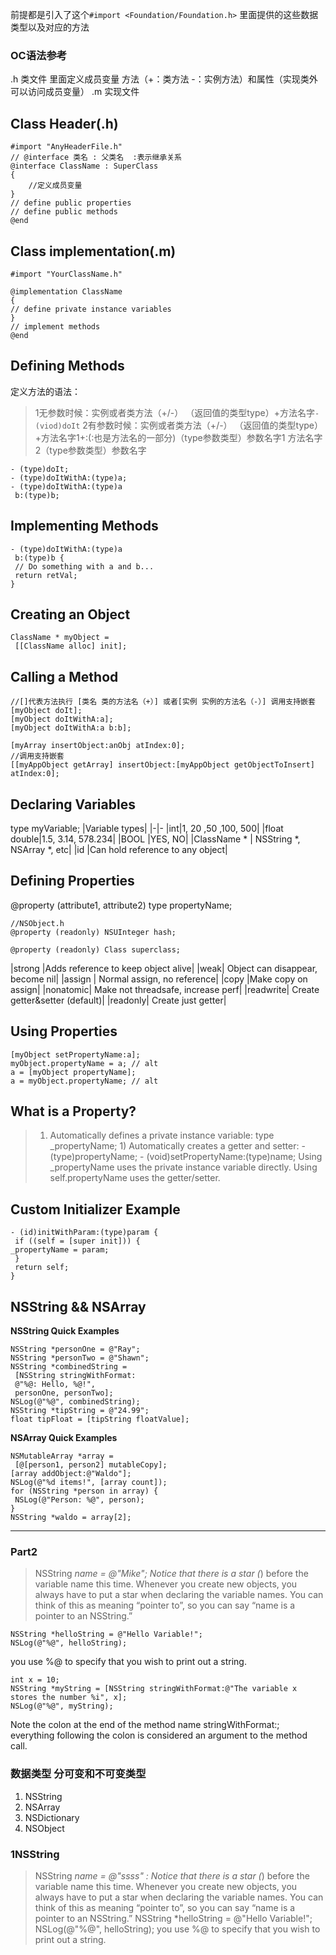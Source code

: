 前提都是引入了这个`#import <Foundation/Foundation.h>` 里面提供的这些数据类型以及对应的方法

### OC语法参考
.h 类文件 里面定义成员变量 方法（+：类方法 -：实例方法）和属性（实现类外可以访问成员变量）
.m 实现文件 
## Class Header(.h)
```
#import "AnyHeaderFile.h"
// @interface 类名 : 父类名  :表示继承关系
@interface ClassName : SuperClass
{
    //定义成员变量
}
// define public properties
// define public methods
@end
```
## Class implementation(.m)
```
#import "YourClassName.h"
 
@implementation ClassName 
{
// define private instance variables
}
// implement methods
@end
```
## Defining Methods
定义方法的语法：
> 1无参数时候：实例或者类方法（+/-） （返回值的类型type）+方法名字`- (viod)doIt`
> 2有参数时候：实例或者类方法（+/-） （返回值的类型type）+方法名字1+:(:也是方法名的一部分)（type参数类型）参数名字1 方法名字2（type参数类型）参数名字
```
- (type)doIt;
- (type)doItWithA:(type)a;
- (type)doItWithA:(type)a
 b:(type)b;
```
## Implementing Methods
```
- (type)doItWithA:(type)a
 b:(type)b {
 // Do something with a and b...
 return retVal;
}
```
## Creating an Object
```
ClassName * myObject =
 [[ClassName alloc] init];
```
## Calling a Method
```
//[]代表方法执行 [类名 类的方法名（+）] 或者[实例 实例的方法名（-）] 调用支持嵌套
[myObject doIt];
[myObject doItWithA:a];
[myObject doItWithA:a b:b];

[myArray insertObject:anObj atIndex:0];
//调用支持嵌套
[[myAppObject getArray] insertObject:[myAppObject getObjectToInsert] atIndex:0];
```
## Declaring Variables
type myVariable;
|Variable types|
|-|-
|int|1, 20 ,50 ,100, 500|
|float double|1.5, 3.14, 578.234|
|BOOL |YES, NO|
|ClassName  * | NSString *, NSArray *, etc|
|id |Can hold reference to any object|

## Defining Properties
@property (attribute1, attribute2)
 type propertyName;

 ```
 //NSObject.h 
@property (readonly) NSUInteger hash;

@property (readonly) Class superclass;
 ```
|strong |Adds reference to keep object alive|
|weak| Object can disappear, become nil|
|assign | Normal assign, no reference|
|copy |Make copy on assign|
|nonatomic| Make not threadsafe, increase perf|
|readwrite| Create getter&setter (default)|
|readonly| Create just getter|

## Using Properties
```
[myObject setPropertyName:a];
myObject.propertyName = a; // alt
a = [myObject propertyName];
a = myObject.propertyName; // alt

```

## What is a Property?
> 1) Automatically defines a private instance variable:
    type _propertyName;
    1) Automatically creates a getter and setter:
    - (type)propertyName;
    - (void)setPropertyName:(type)name;
    Using _propertyName uses the private instance
    variable directly. Using self.propertyName uses
    the getter/setter. 


## Custom Initializer Example
```
- (id)initWithParam:(type)param {
 if ((self = [super init])) {
_propertyName = param;
 }
 return self;
}
```
## NSString && NSArray
**NSString Quick Examples**
```
NSString *personOne = @"Ray";
NSString *personTwo = @"Shawn";
NSString *combinedString =
 [NSString stringWithFormat:
 @"%@: Hello, %@!",
 personOne, personTwo];
NSLog(@"%@", combinedString);
NSString *tipString = @"24.99";
float tipFloat = [tipString floatValue];
```
**NSArray Quick Examples**
```
NSMutableArray *array =
 [@[person1, person2] mutableCopy];
[array addObject:@"Waldo"];
NSLog(@"%d items!", [array count]);
for (NSString *person in array) {
 NSLog(@"Person: %@", person);
}
NSString *waldo = array[2];
```

***

### Part2
> NSString *name = @"Mike";  Notice that there is a star (*) before the variable name this time. Whenever you create new objects, you always have to put a star when declaring the variable names. You can think of this as meaning “pointer to”, so you can say “name is a pointer to an NSString.”
```
NSString *helloString = @"Hello Variable!";
NSLog(@"%@", helloString);
```
you use %@ to specify that you wish to print out a string.

```
int x = 10;
NSString *myString = [NSString stringWithFormat:@"The variable x stores the number %i", x];
NSLog(@"%@", myString);
```
 Note the colon at the end of the method name stringWithFormat:; everything following the colon is considered an argument to the method call.

### 数据类型 分可变和不可变类型
1. NSString
2. NSArray
3. NSDictionary
4. NSObject









### 1NSString
> NSString *name = @"ssss" : Notice that there is a star (*) before the variable name this time. Whenever you create new objects, you always have to put a star when declaring the variable names. You can think of this as meaning “pointer to”, so you can say “name is a pointer to an NSString.”
> NSString *helloString = @"Hello Variable!";
> NSLog(@"%@", helloString); you use %@ to specify that you wish to print out a string.

